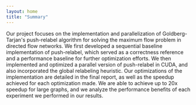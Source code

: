 ```yaml
---
layout: home
title: "Summary"
---
```


Our project focuses on the implementation and parallelization of Goldberg-Tarjan's push-relabel algorithm for solving the maximum flow problem in directed flow networks. We first developed a sequential baseline implementation of push-relabel, which served as a correctness reference and a performance baseline for further optimization efforts. We then implemented and optimized a parallel version of push-relabel in CUDA, and also incorporated the global relabeling heuristic. Our optimizations of the implementation are detailed in the final report, as well as the speedup achieved for each optimization made. We are able to achieve up to 20x speedup for large graphs, and we analyze the performance benefits of each experiment we performed in our results.
